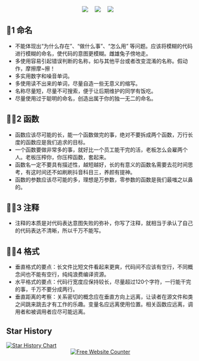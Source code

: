 <div align="center">  
    <div>
    <a href="https://mp.tgmeng.com"><img src="https://img.shields.io/badge/WeChat-微信-07c160" /></a>&emsp;    
    <a href="https://blog.tgmeng.com/"><img src="https://img.shields.io/badge/Website-博客-8c36db" /></a>&emsp;
    <a href="https://space.bilibili.com/395446863/"><img src="https://img.shields.io/badge/Bilibili-B站-ff69b4" /></a>&emsp;
  </div>
</div>


## 🙋1 命名
- 不能体现出“为什么存在”、“做什么事”、“怎么用” 等问题。应该将模糊的代码进行模糊的命名，使代码的意图更模糊。雌雄兔子傍地走。
- 多使用容易引起错误判断的名称，如与其他平台或者改变混淆的名称。假动作，摩擦摩~擦！
- 多实用数字和噪音单词。
- 多使用读不出来的单词，尽量自造一些无意义的缩写。
- 名称尽量短，尽量不可搜索，便于让后期维护的同学有饭吃。
- 尽量使用过于聪明的命名，创造出属于你的独一无二的命名。

## 🧙‍♀️2 函数

- 函数应该尽可能的长，能一个函数做完的事，绝对不要拆成两个函数，万行长度的函数应是我们追求的目标。
- 一个函数要做非常多的事，就好比一个员工能干完的活，老板怎么会雇两个人。老板压榨你，你压榨函数，套起来。
- 函数名一定不要具有描述性，越短越好，长的有意义的函数名需要去花时间思考，有这时间还不如刷刷抖音科目三，养颜有提神。
- 函数的参数应该尽可能的多，理想是万参数，零参数的函数是我们最嗤之以鼻的。

## 🕵️‍♀️3 注释

- 注释的本质是对代码表达意图失败的弥补，你写了注释，就相当于承认了自己的代码表达不清晰，所以千万不能写。

## 💂‍♀️4 格式

- 垂直格式的要点：长文件比短文件看起来更爽，代码间不应该有空行，不同概念间也不能有空行，纯纯浪费编译资源。
- 水平格式的要点：代码行宽度应保持较长，尽量超过120个字符，一行能干完的事，千万不要分成两行。
- 垂直距离的考察：关系密切的概念应在垂直方向上远离，让读者在源文件和类之间跳来跳去才有工作的乐趣。变量名应远离使用位置。相关函数应远离，调用者和被调用者应尽可能远离。

## Star History
<a href="https://star-history.com/#CandyDream6/code-concise&Date">
 <picture>
   <source media="(prefers-color-scheme: dark)" srcset="https://api.star-history.com/svg?repos=CandyDream6/code-concise&type=Date&theme=dark" />
   <source media="(prefers-color-scheme: light)" srcset="https://api.star-history.com/svg?repos=CandyDream6/code-concise&type=Date" />
   <img alt="Star History Chart" src="https://api.star-history.com/svg?repos=CandyDream6/code-concise&type=Date" />
 </picture>
</a>

<div align='center'><a href='https://www.websitecounterfree.com'><img src='https://www.websitecounterfree.com/c.php?d=9&id=64010&s=1' border='0' alt='Free Website Counter'></a><br/><small><a href='https://www.websitecounterfree.com' title="Free Website Counter"></a></small></div>
